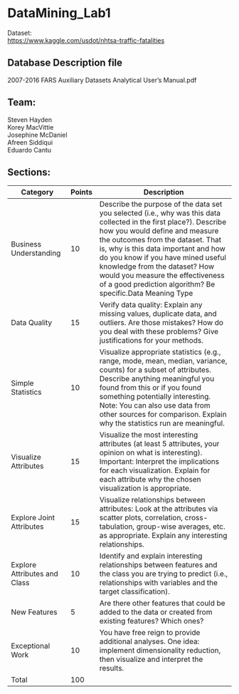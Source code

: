 # DataMining_Lab1
Dataset:  
  https://www.kaggle.com/usdot/nhtsa-traffic-fatalities  

## Database Description file
2007-2016 FARS Auxiliary Datasets Analytical User’s Manual.pdf  
 
## Team:   
 Steven Hayden  
 Korey MacVittie  
 Josephine McDaniel  
 Afreen Siddiqui  
 Eduardo Cantu  

## Sections:    

Category|Points|Description
--------|------|-----------
Business Understanding| 	10	|Describe the purpose of the data set you selected (i.e., why was this data collected in the first place?). Describe how you would define and measure the outcomes from the dataset. That is, why is this data important and how do you know if you have mined useful knowledge from the dataset? How would you measure the effectiveness of a good prediction algorithm? Be specific.Data Meaning Type| 	10	|Describe the meaning and type of data (scale, values, etc.) for each attribute in the data file.
Data Quality|	15	|Verify data quality: Explain any missing values, duplicate data, and outliers. Are those mistakes? How do you deal with these problems? Give justifications for your methods.
Simple Statistics|	10|	Visualize appropriate statistics (e.g., range, mode, mean, median, variance, counts) for a subset of attributes. Describe anything meaningful you found from this or if you found something potentially interesting. Note: You can also use data from other sources for comparison. Explain why the statistics run are meaningful. 
Visualize Attributes|	15|	Visualize the most interesting attributes (at least 5 attributes, your opinion on what is interesting). Important: Interpret the implications for each visualization. Explain for each attribute why the chosen visualization is appropriate.
Explore Joint Attributes|	15|	Visualize relationships between attributes: Look at the attributes via scatter plots, correlation, cross-tabulation, group-wise averages, etc. as appropriate. Explain any interesting relationships.
Explore Attributes and Class|	10|	Identify and explain interesting relationships between features and the class you are trying to predict (i.e., relationships with variables and the target classification).
New Features	|5|	Are there other features that could be added to the data or created from existing features? Which ones?
Exceptional Work|	10|	You have free reign to provide additional analyses. One idea: implement dimensionality reduction, then visualize and interpret the results.
Total	|100|
